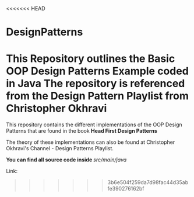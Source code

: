 <<<<<<< HEAD
# DesignPatterns
This Repository outlines the Basic OOP Design Patterns Example coded in Java
The repository is referenced from the Design Pattern Playlist from Christopher Okhravi
=======
This repository contains the different implementations of the OOP Design Patterns 
that are found in the book <b> Head First Design Patterns </b>

The theory of these implementations can also be found at Christopher Okhravi's Channel - 
Design Patterns Playlist.

<b> You can find all source code inside </b> <i> src/main/java </i>

Link: 
>>>>>>> 3b6e504f259da7d98fac44d35abfe390276162bf
